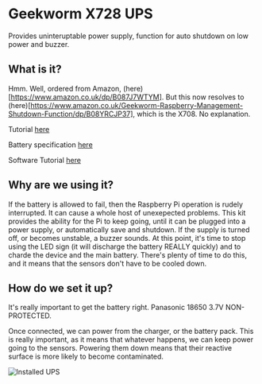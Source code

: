 # Geekworm X728 UPS

Provides uninteruptable power supply, function for auto shutdown on low power and buzzer.

## What is it?

Hmm. Well, ordered from Amazon, (here)[https://www.amazon.co.uk/dp/B087J7WTYM]. But this now resolves to (here)[https://www.amazon.co.uk/Geekworm-Raspberry-Management-Shutdown-Function/dp/B08YRCJP37], which is the X708. No explanation.

Tutorial [here](https://wiki.geekworm.com/X728)

Battery specification [here](https://wiki.geekworm.com/images/2/2e/NCR18650B.pdf)

Software Tutorial [here]()

## Why are we using it?

If the battery is allowed to fail, then the Raspberry Pi operation is rudely interrupted. It can cause a whole host of unexepected problems. This kit provides the ability for the Pi to keep going, until it can be plugged into a power supply, or automatically save and shutdown. If the supply is turned off, or becomes unstable, a buzzer sounds. At this point, it's time to stop using the LED sign (it will discharge the battery REALLY quickly) and to charde the device and the main battery. There's plenty of time to do this, and it means that the sensors don't have to be cooled down.

## How do we set it up?
It's really important to get the battery right. Panasonic 18650 3.7V NON-PROTECTED.  

Once connected, we can power from the charger, or the battery pack. This is really important, as it means that whatever happens, we can keep power going to the sensors. Powering them down means that their reactive surface is more likely to become contaminated.

![Installed UPS](https://cdn.jsdelivr.net/gh/RescueStationCIC/OperationLollipopResources/ups/photo/IMG_0283.jpeg)


